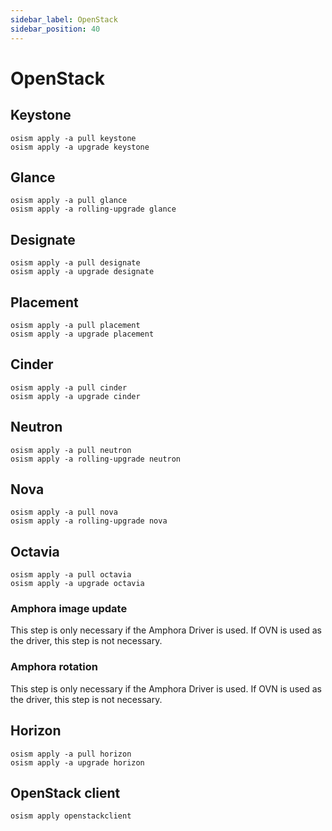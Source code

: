 ```yaml
---
sidebar_label: OpenStack
sidebar_position: 40
---
```


# OpenStack

## Keystone

```
osism apply -a pull keystone
osism apply -a upgrade keystone
```

## Glance

```
osism apply -a pull glance
osism apply -a rolling-upgrade glance
```

## Designate

```
osism apply -a pull designate
osism apply -a upgrade designate
```

## Placement

```
osism apply -a pull placement
osism apply -a upgrade placement
```

## Cinder

```
osism apply -a pull cinder
osism apply -a upgrade cinder
```

## Neutron

```
osism apply -a pull neutron
osism apply -a rolling-upgrade neutron
```

## Nova

```
osism apply -a pull nova
osism apply -a rolling-upgrade nova
```

## Octavia

```
osism apply -a pull octavia
osism apply -a upgrade octavia
```
### Amphora image update

This step is only necessary if the Amphora Driver is used. If OVN is used as the driver,
this step is not necessary.

### Amphora rotation

This step is only necessary if the Amphora Driver is used. If OVN is used as the driver,
this step is not necessary.

## Horizon

```
osism apply -a pull horizon
osism apply -a upgrade horizon
```

## OpenStack client

```
osism apply openstackclient
```
